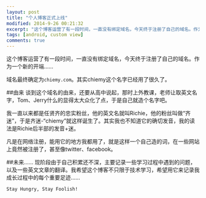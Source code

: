 ```yaml
---
layout: post
title: "个人博客正式上线"
modified: 2014-9-26 00:21:32
excerpt: "这个博客运营了有一段时间，一直没有绑定域名，今天终于注册了自己的域名。作为一个新的开端……"
tags: [android, custom view]
comments: true
---
```

这个博客运营了有一段时间，一直没有绑定域名，今天终于注册了自己的域名。作为一个新的开端……

域名最终确定为`chiemy.com`。其实chiemy这个名字已经用了很久了。

##由来
谈到这个域名的由来，还要从高中说起，那时上外教课，老师让取英文名字，Tom、Jerry什么的显得太大众化了点，于是自己就造个名字吧。

我一直以来都是任贤齐的忠实粉丝，他的英文名就叫Richie，他的粉丝叫做“齐迷”，于是齐迷-“chiemy”就这样诞生了。其实我也不知道它的确切发音，我的读法是Richie后半部的发音+迷。

凡是在网络注册，能用它的地方我都用了，就是这样一个自己造的词，在一些网站上竟然被注册了，甚至像twitter、facebook。

##未来……
现阶段由于自己积累还不深，主要记录一些学习过程中遇到的问题，以及一些英文文章的翻译。我希望这个博客不只限于技术学习，希望用它来记录我成长过程中的每个重要足迹……

`Stay Hungry, Stay Foolish!`
